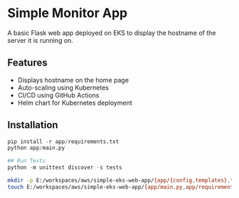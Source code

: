 # Simple Monitor App
A basic Flask web app deployed on EKS to display the hostname of the server it is running on.

## Features
- Displays hostname on the home page
- Auto-scaling using Kubernetes
- CI/CD using GitHub Actions
- Helm chart for Kubernetes deployment

## Installation

```python
pip install -r app/requirements.txt
python app/main.py

## Run Tests
python -m unittest discover -s tests
```

```bash
mkdir -p E:/workspaces/aws/simple-eks-web-app/{app/{config,templates},tests,helm/monitor-app/templates,.github/workflows} && 
touch E:/workspaces/aws/simple-eks-web-app/{app/main.py,app/requirements.txt,app/Dockerfile,app/config/settings.yaml,app/templates/index.html,tests/test_app.py,helm/monitor-app/Chart.yaml,helm/monitor-app/values.yaml,helm/monitor-app/templates/deployment.yaml,helm/monitor-app/templates/service.yaml,helm/monitor-app/templates/ingress.yaml,.github/workflows/ci-cd.yaml,.gitignore,README.md,LICENSE}
```

